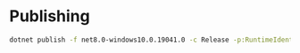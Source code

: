 # Publishing

```bash
dotnet publish -f net8.0-windows10.0.19041.0 -c Release -p:RuntimeIdentifierOverride=win10-x64
```